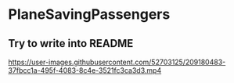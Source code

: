 # PlaneSavingPassengers
## Try to write into README

https://user-images.githubusercontent.com/52703125/209180483-37fbcc1a-495f-4083-8c4e-3521fc3ca3d3.mp4

